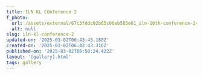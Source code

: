```yaml
---
title: ILN KL COnference 2
f_photo:
  url: /assets/external/67c3fddc02b65c00eb585e61_iln-10th-conference-24-scaled.jpg
  alt: null
slug: iln-kl-conference-2
updated-on: '2025-03-02T06:43:45.188Z'
created-on: '2025-03-02T06:42:43.316Z'
published-on: '2025-03-02T06:50:24.422Z'
layout: '[gallery].html'
tags: gallery
---
```



